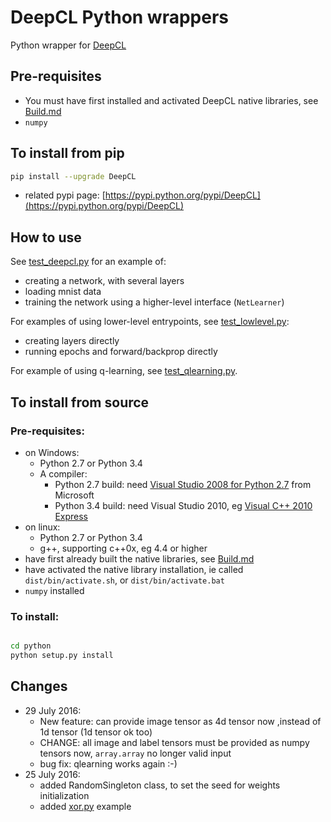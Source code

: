 # DeepCL Python wrappers

Python wrapper for  [DeepCL](https://github.com/hughperkins/DeepCL)

## Pre-requisites

* You must have first installed and activated DeepCL native libraries, see [Build.md](https://github.com/hughperkins/DeepCL/blob/8.x/doc/Build.md)
* `numpy`

## To install from pip

```bash
pip install --upgrade DeepCL
```

* related pypi page: [https://pypi.python.org/pypi/DeepCL](https://pypi.python.org/pypi/DeepCL)

## How to use

See [test_deepcl.py](https://github.com/hughperkins/DeepCL/blob/master/python/test_deepcl.py) for an example of:

* creating a network, with several layers
* loading mnist data
* training the network using a higher-level interface (`NetLearner`)

For examples of using lower-level entrypoints, see [test_lowlevel.py](https://github.com/hughperkins/DeepCL/blob/master/python/test_lowlevel.py):

* creating layers directly
* running epochs and forward/backprop directly

For example of using q-learning, see [test_qlearning.py](https://github.com/hughperkins/DeepCL/blob/master/python/test_qlearning.py).

## To install from source

### Pre-requisites:

* on Windows:
  * Python 2.7 or Python 3.4
  * A compiler:
    * Python 2.7 build: need [Visual Studio 2008 for Python 2.7](http://www.microsoft.com/en-us/download/details.aspx?id=44266) from Microsoft
    * Python 3.4 build: need Visual Studio 2010, eg [Visual C++ 2010 Express](https://www.visualstudio.com/downloads/download-visual-studio-vs#DownloadFamilies_4)
* on linux:
  * Python 2.7 or Python 3.4
  * g++, supporting c++0x, eg 4.4 or higher
* have first already built the native libraries, see [Build.md](../doc/Build.md)
* have activated the native library installation, ie called `dist/bin/activate.sh`, or `dist/bin/activate.bat`
* `numpy` installed

### To install:

```bash

cd python
python setup.py install
```

## Changes

* 29 July 2016:
  * New feature: can provide image tensor as 4d tensor now ,instead of 1d tensor (1d tensor ok too)
  * CHANGE: all image and label tensors must be provided as numpy tensors now, `array.array` no longer valid input
  * bug fix: qlearning works again :-)
* 25 July 2016:
  * added RandomSingleton class, to set the seed for weights initialization
  * added [xor.py](examples/xor.py) example

